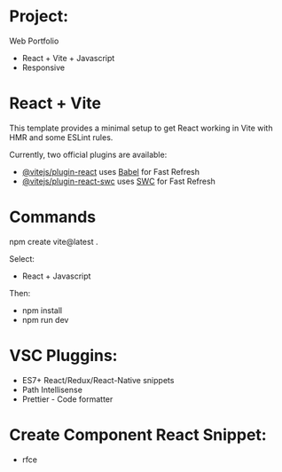 # Project:
Web Portfolio
- React + Vite + Javascript
- Responsive


# React + Vite

This template provides a minimal setup to get React working in Vite with HMR and some ESLint rules.

Currently, two official plugins are available:

- [@vitejs/plugin-react](https://github.com/vitejs/vite-plugin-react/blob/main/packages/plugin-react/README.md) uses [Babel](https://babeljs.io/) for Fast Refresh
- [@vitejs/plugin-react-swc](https://github.com/vitejs/vite-plugin-react-swc) uses [SWC](https://swc.rs/) for Fast Refresh



# Commands
npm create vite@latest .


Select:
- React + Javascript


Then:
- npm install
- npm run dev


# VSC Pluggins:
- ES7+ React/Redux/React-Native snippets
- Path Intellisense
- Prettier - Code formatter

# Create Component React Snippet:
- rfce





